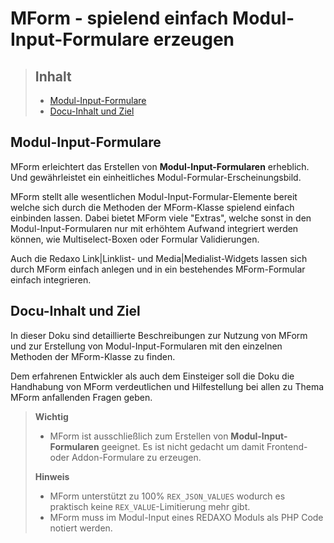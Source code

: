 # MForm - spielend einfach Modul-Input-Formulare erzeugen

> ## Inhalt
>
> - [Modul-Input-Formulare](#Modul-Input-Formulare)
> - [Docu-Inhalt und Ziel](#Docu-Inhalt)

<a name="Modul-Input-Formulare"></a>

## Modul-Input-Formulare

MForm erleichtert das Erstellen von **Modul-Input-Formularen** erheblich. Und gewährleistet ein einheitliches Modul-Formular-Erscheinungsbild.

MForm stellt alle wesentlichen Modul-Input-Formular-Elemente bereit welche sich durch die Methoden der MForm-Klasse spielend einfach einbinden lassen. Dabei bietet MForm viele "Extras", welche sonst in den Modul-Input-Formularen nur mit erhöhtem Aufwand integriert werden können, wie Multiselect-Boxen oder Formular Validierungen.

Auch die Redaxo Link|Linklist- und Media|Medialist-Widgets lassen sich durch MForm einfach anlegen und in ein bestehendes MForm-Formular einfach integrieren.

<a name="Docu-Inhalt"></a>

## Docu-Inhalt und Ziel

In dieser Doku sind detaillierte Beschreibungen zur Nutzung von MForm und zur Erstellung von Modul-Input-Formularen mit den einzelnen Methoden der MForm-Klasse zu finden.

Dem erfahrenen Entwickler als auch dem Einsteiger soll die Doku die Handhabung von MForm verdeutlichen und Hilfestellung bei allen zu Thema MForm anfallenden Fragen geben.

> **Wichtig**
>
> - MForm ist ausschließlich zum Erstellen von **Modul-Input-Formularen** geeignet. Es ist nicht gedacht um damit Frontend- oder Addon-Formulare zu erzeugen.
>
> **Hinweis**
>
> - MForm unterstützt zu 100% `REX_JSON_VALUES` wodurch es praktisch keine `REX_VALUE`-Limitierung mehr gibt.
> - MForm muss im Modul-Input eines REDAXO Moduls als PHP Code notiert werden.
